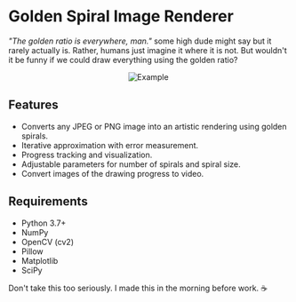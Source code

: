 # Golden Spiral Image Renderer
_"The golden ratio is everywhere, man."_ some high dude might say but it rarely actually is. Rather, humans just imagine it where it is not.
But wouldn't it be funny if we could draw everything using the golden ratio?

<div style="text-align: center;">
    <img src="docs/compressed_gif.gif" style="max-width: 100%; height: auto;" alt="Example">
</div>

## Features
- Converts any JPEG or PNG image into an artistic rendering using golden spirals.
- Iterative approximation with error measurement.
- Progress tracking and visualization.
- Adjustable parameters for number of spirals and spiral size.
- Convert images of the drawing progress to video.

## Requirements
- Python 3.7+
- NumPy
- OpenCV (cv2)
- Pillow
- Matplotlib
- SciPy

Don't take this too seriously. I made this in the morning before work. ☕